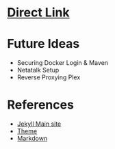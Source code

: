 # [ Direct Link ](https://jmalacho.github.io/)
# Future Ideas
* Securing Docker Login & Maven
* Netatalk Setup
* Reverse Proxying Plex

# References
* [Jekyll Main site](https://jekyllrb.com/)
* [Theme](https://pages-themes.github.io/cayman/ )
* [Markdown](https://help.ghost.org/hc/en-us/articles/224410728-Markdown-Guide)
